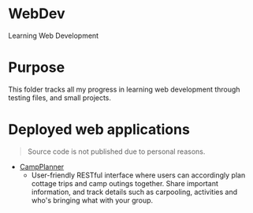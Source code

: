 # WebDev
Learning Web Development


# Purpose
This folder tracks all my progress in learning web development through testing files, and small projects.

# Deployed web applications
> Source code is not published due to personal reasons.
* [CampPlanner](https://my-camp-planner.herokuapp.com)
  * User-friendly RESTful interface where users can accordingly plan cottage trips and camp outings together. Share important information, and track details such as carpooling, activities and who's bringing what with your group.
